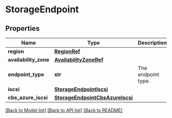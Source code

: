 # StorageEndpoint

## Properties
Name | Type | Description | Notes
------------ | ------------- | ------------- | -------------
**region** | [**RegionRef**](RegionRef.md) |  | [optional] 
**availability_zone** | [**AvailabilityZoneRef**](AvailabilityZoneRef.md) |  | [optional] 
**endpoint_type** | **str** | The endpoint type. | 
**iscsi** | [**StorageEndpointIscsi**](StorageEndpointIscsi.md) |  | [optional] 
**cbs_azure_iscsi** | [**StorageEndpointCbsAzureIscsi**](StorageEndpointCbsAzureIscsi.md) |  | [optional] 

[[Back to Model list]](../README.md#documentation-for-models) [[Back to API list]](../README.md#documentation-for-api-endpoints) [[Back to README]](../README.md)

